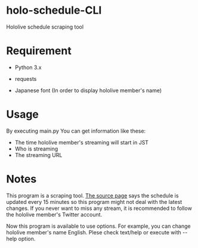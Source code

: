 # holo-schedule-CLI
Hololive schedule scraping tool

# Requirement
- Python 3.x
- requests

- Japanese font (In order to display hololive member's name)

# Usage
By executing main\.py You can get information like these:
- The time hololive member's streaming will start in JST
- Who is streaming
- The streaming URL

# Notes
This program is a scraping tool. [The source page](https://schedule.hololive.tv/simple) 
says the schedule is updated every 15 minutes so this program might not deal with the latest changes. 
If you never want to miss any stream, it is recommended to follow the hololive member's Twitter account.  

Now this program is available to use options. For example, you can change hololive member's name English. Plese check text/help or execute with --help option.
